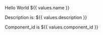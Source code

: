 Hello World ${{ values.name }}

Description is: ${{ values.description }}

Component_id is ${{ values.component_id }}